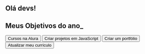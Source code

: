 <!DOCTYPE html>
<body>
    <h2>Olá devs!</h2>
<body>
  <section class="conteudo-principal">
    <h2 class="titulo-principal">Meus Objetivos do ano_</h2>
    <div class="botoes">
      <button class="botao">Cursos na Alura</button>
      <button class="botao">Criar projetos em JavaScript</button>
      <button class="botao">Criar um portfólio</button>
      <button class="botao">Atualizar meu currículo</button>
    </div>
  </section>
</body>
    
</html>
